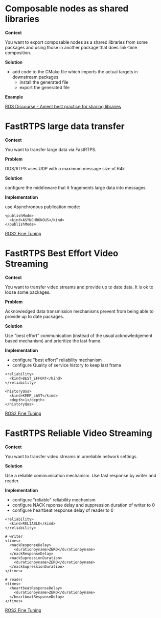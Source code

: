 # Composable nodes as shared libraries

**Context**

You want to export composable nodes as a shared libraries from some packages and using those in another package that does link-time composition.

**Solution**

* add code to the CMake file which imports the actual targets in downstream packages
  * install the generated file
  * export the generated file

**Example**

[ROS Discourse - Ament best practice for sharing libraries](https://discourse.ros.org/t/ament-best-practice-for-sharing-libraries/3602)

# FastRTPS large data transfer

**Context**

You want to transfer large data via FastRTPS.

**Problem**

DDS/RTPS uses UDP with a maximum message size of 64k

**Solution**

configure the middleware that it fragements large data into messages

**Implementation**

use Asynchronous publication mode:

```
<publishMode>
  <kind>ASYNCHRONOUS</kind>
</publishMode>
```

[ROS2 Fine Tuning](https://roscon.ros.org/2017/presentations/ROSCon%202017%20ROS2%20Fine%20Tuning.pdf)

# FastRTPS Best Effort Video Streaming

**Context**

You want to transfer video streams and provide up to date data. It is ok to loose
some packages.

**Problem**

Acknowledged data transmission mechanisms prevent from being able to provide
up to date packages.

**Solution**

Use "best effort" communication (instead of the usual acknowledgement based
mechanism) and prioritize the last frame.

**Implementation**

* configure "best effort" reliability mechanism
* configure Quality of service history to keep last frame

```
<reliability>
  <kind>BEST_EFFORT</kind>
</reliability>

<historyQos>
  <kind>KEEP_LAST</kind>
  <depth>1</depth>
</historyQos>
```

[ROS2 Fine Tuning](https://roscon.ros.org/2017/presentations/ROSCon%202017%20ROS2%20Fine%20Tuning.pdf)

# FastRTPS Reliable Video Streaming

**Context**

You want to transfer video streams in unreliable network settings.

**Solution**

Use a reliable communication mechanism. Use fast response by writer and reader.

**Implementation**

* configure "reliable" reliability mechanism
* configure NACK reponse delay and suppression duration of writer to 0
* configure heartbeat response delay of reader to 0

```
<reliability>
  <kind>RELIABLE</kind>
</reliability>

# writer
<times>
  <nackResponseDelay>
    <durationbyname>ZERO</durationbyname>
  </nackResponseDelay>
  <nackSupressionDuration>
    <durationbyname>ZERO</durationbyname>
  </nackSupressionDuration>
</times>

# reader
<times>
  <heartbeatResponseDelay>
    <durationbyname>ZERO</durationbyname>
  </heartbeatResponseDelay>
</times>
```

[ROS2 Fine Tuning](https://roscon.ros.org/2017/presentations/ROSCon%202017%20ROS2%20Fine%20Tuning.pdf)